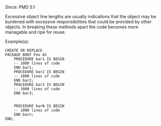 Since: PMD 5.1

Excessive object line lengths are usually indications that the object may be burdened with excessive
responsibilities that could be provided by other objects. In breaking these methods
apart the code becomes more managable and ripe for reuse.

Example(s):
```
CREATE OR REPLACE
PACKAGE BODY Foo AS
    PROCEDURE bar1 IS BEGIN
    -- 1000 lines of code
    END bar1;
    PROCEDURE bar2 IS BEGIN
    -- 1000 lines of code
    END bar2;
    PROCEDURE bar3 IS BEGIN
    -- 1000 lines of code
    END bar3;


    PROCEDURE barN IS BEGIN
    -- 1000 lines of code
    END barn;
END;
```
